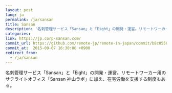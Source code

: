 ```yaml
---
layout: post
lang: ja
permalink: /ja/sansan
title: Sansan
description: '名刺管理サービス「Sansan」と「Eight」の開発・運営。リモートワーカー用のサテライトオフィス「Sansan 神山ラボ」に加え、在宅労働を支援する制度もある。'
categories: 
link: https://jp.corp-sansan.com/
commit_url: https://github.com/remote-jp/remote-in-japan/commit/b8c055640e71ae87e8e4fcb69774970f683d0594
commit_at:  2015-09-07 16:30:06 +0900
redirect_from:
  - /ja/sansan
---
```


<p>名刺管理サービス「Sansan」と「Eight」の開発・運営。リモートワーカー用のサテライトオフィス「Sansan 神山ラボ」に加え、在宅労働を支援する制度もある。</p>
